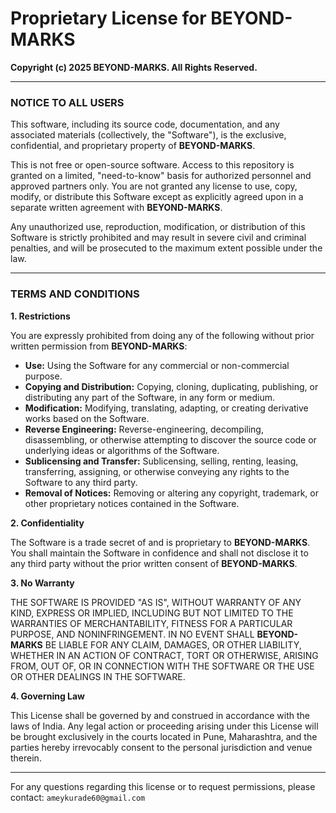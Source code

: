 # Proprietary License for BEYOND-MARKS

**Copyright (c) 2025 BEYOND-MARKS. All Rights Reserved.**

---

### **NOTICE TO ALL USERS**

This software, including its source code, documentation, and any associated materials (collectively, the "Software"), is the exclusive, confidential, and proprietary property of **BEYOND-MARKS**.

This is not free or open-source software. Access to this repository is granted on a limited, "need-to-know" basis for authorized personnel and approved partners only. You are not granted any license to use, copy, modify, or distribute this Software except as explicitly agreed upon in a separate written agreement with **BEYOND-MARKS**.

Any unauthorized use, reproduction, modification, or distribution of this Software is strictly prohibited and may result in severe civil and criminal penalties, and will be prosecuted to the maximum extent possible under the law.

---

### **TERMS AND CONDITIONS**

**1. Restrictions**

You are expressly prohibited from doing any of the following without prior written permission from **BEYOND-MARKS**:

* **Use:** Using the Software for any commercial or non-commercial purpose.
* **Copying and Distribution:** Copying, cloning, duplicating, publishing, or distributing any part of the Software, in any form or medium.
* **Modification:** Modifying, translating, adapting, or creating derivative works based on the Software.
* **Reverse Engineering:** Reverse-engineering, decompiling, disassembling, or otherwise attempting to discover the source code or underlying ideas or algorithms of the Software.
* **Sublicensing and Transfer:** Sublicensing, selling, renting, leasing, transferring, assigning, or otherwise conveying any rights to the Software to any third party.
* **Removal of Notices:** Removing or altering any copyright, trademark, or other proprietary notices contained in the Software.

**2. Confidentiality**

The Software is a trade secret of and is proprietary to **BEYOND-MARKS**. You shall maintain the Software in confidence and shall not disclose it to any third party without the prior written consent of **BEYOND-MARKS**.

**3. No Warranty**

THE SOFTWARE IS PROVIDED "AS IS", WITHOUT WARRANTY OF ANY KIND, EXPRESS OR IMPLIED, INCLUDING BUT NOT LIMITED TO THE WARRANTIES OF MERCHANTABILITY, FITNESS FOR A PARTICULAR PURPOSE, AND NONINFRINGEMENT. IN NO EVENT SHALL **BEYOND-MARKS** BE LIABLE FOR ANY CLAIM, DAMAGES, OR OTHER LIABILITY, WHETHER IN AN ACTION OF CONTRACT, TORT OR OTHERWISE, ARISING FROM, OUT OF, OR IN CONNECTION WITH THE SOFTWARE OR THE USE OR OTHER DEALINGS IN THE SOFTWARE.

**4. Governing Law**

This License shall be governed by and construed in accordance with the laws of India. Any legal action or proceeding arising under this License will be brought exclusively in the courts located in Pune, Maharashtra, and the parties hereby irrevocably consent to the personal jurisdiction and venue therein.

---

For any questions regarding this license or to request permissions, please contact: `ameykurade60@gmail.com`
